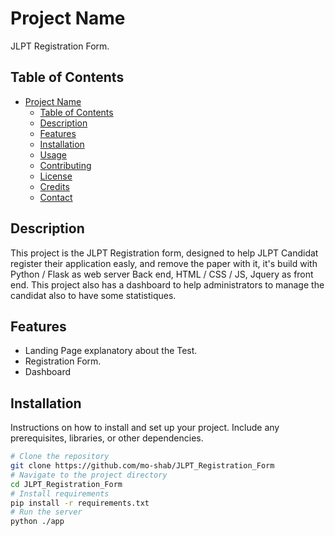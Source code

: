 # Project Name
JLPT Registration Form.
## Table of Contents
- [Project Name](#project-name)
  - [Table of Contents](#table-of-contents)
  - [Description](#description)
  - [Features](#features)
  - [Installation](#installation)
  - [Usage](#usage)
  - [Contributing](#contributing)
  - [License](#license)
  - [Credits](#credits)
  - [Contact](#contact)

## Description
This project is the JLPT Registration form, designed to help JLPT Candidat register their application easly, and remove the paper with it, it's build with Python / Flask as web server Back end, HTML / CSS / JS, Jquery as front end.
This project also has a dashboard to help administrators to manage the candidat also to have some statistiques.

## Features
- Landing Page explanatory about the Test.
- Registration Form.
- Dashboard

## Installation
Instructions on how to install and set up your project. Include any prerequisites, libraries, or other dependencies.

```bash
# Clone the repository
git clone https://github.com/mo-shab/JLPT_Registration_Form
# Navigate to the project directory
cd JLPT_Registration_Form
# Install requirements
pip install -r requirements.txt
# Run the server
python ./app